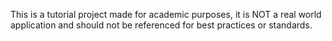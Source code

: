 This is a tutorial project made for academic purposes, it is NOT a real world application and should not be referenced for best practices or standards.
